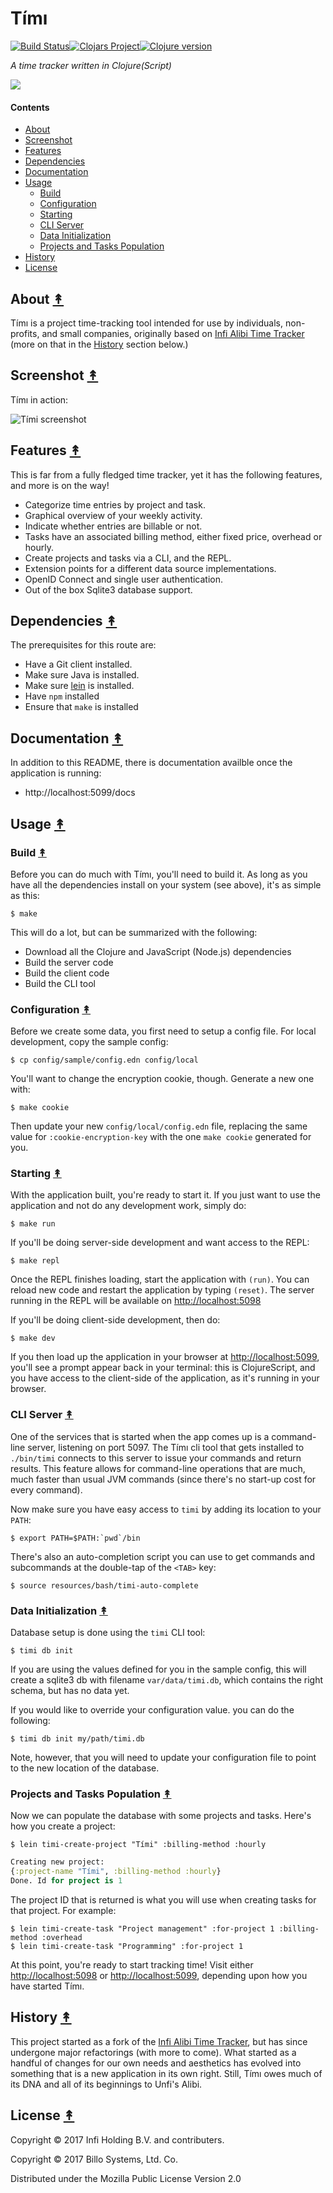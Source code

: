 # Tímı
[![Build Status][travis-badge]][travis][![Clojars Project][clojars-badge]][clojars][![Clojure version][clojure-v]](project.clj)

*A time tracker written in Clojure(Script)*

[![][logo]][logo-large]


#### Contents

* [About](#about-)
* [Screenshot](#screenshot-)
* [Features](#features-)
* [Dependencies](#dependencies-)
* [Documentation](#documentation-)
* [Usage](#usage-)
  * [Build](#build-)
  * [Configuration](#configuration-)
  * [Starting](#starting-)
  * [CLI Server](#cli-server-)
  * [Data Initialization](#data-initialization-)
  * [Projects and Tasks Population](#projects-and-tasks-population-)
* [History](#history-)
* [License](#license-)


## About [&#x219F;](#contents)

Tímı is a project time-tracking tool intended for use by individuals,
non-profits, and small companies, originally based on
[Infi Alibi Time Tracker](https://github.com/infi-nl/alibi) (more on
that in the [History](#history-) section below.)


## Screenshot [&#x219F;](#contents)

Tímı in action:

![Tími screenshot](resources/docs/images/screenshot-2.png)


## Features [&#x219F;](#contents)

This is far from a fully fledged time tracker, yet it has the following
features, and more is on the way!

* Categorize time entries by project and task.
* Graphical overview of your weekly activity.
* Indicate whether entries are billable or not.
* Tasks have an associated billing method, either fixed price, overhead or hourly.
* Create projects and tasks via a CLI, and the REPL.
* Extension points for a different data source implementations.
* OpenID Connect and single user authentication.
* Out of the box Sqlite3 database support.


## Dependencies [&#x219F;](#contents)

The prerequisites for this route are:

- Have a Git client installed.
- Make sure Java is installed.
- Make sure [lein](https://leiningen.org/) is installed.
- Have `npm` installed
- Ensure that `make` is installed


## Documentation [&#x219F;](#contents)

In addition to this README, there is documentation availble once the
application is running:

* http://localhost:5099/docs


## Usage [&#x219F;](#contents)


### Build [&#x219F;](#contents)

Before you can do much with Tímı, you'll need to build it. As long as you
have all the dependencies install on your system (see above), it's as simple
as this:

```
$ make
```

This will do a lot, but can be summarized with the following:

* Download all the Clojure and JavaScript (Node.js) dependencies
* Build the server code
* Build the client code
* Build the CLI tool


### Configuration [&#x219F;](#contents)

Before we create some data, you first need to setup a config file. For local
development, copy the sample config:

```
$ cp config/sample/config.edn config/local
```

You'll want to change the encryption cookie, though. Generate a new one with:

```
$ make cookie
```

Then update your new `config/local/config.edn` file, replacing the same value
for `:cookie-encryption-key` with the one `make cookie` generated for you.


### Starting [&#x219F;](#contents)

With the application built, you're ready to start it. If you just want to
use the application and not do any development work, simply do:

```
$ make run
```

If you'll be doing server-side development and want access to the REPL:

```
$ make repl
```

Once the REPL finishes loading, start the application with `(run)`. You can
reload new code and restart the application by typing `(reset)`. The server
running in the REPL will be available on
[http://localhost:5098](http://localhost:5098)

If you'll be doing client-side development, then do:

```
$ make dev
```

If you then load up the application in your browser at
[http://localhost:5099](http://localhost:5099),
you'll see a prompt appear back in your terminal: this is ClojureScript, and
you have access to the client-side of the application, as it's running in your
browser.


### CLI Server  [&#x219F;](#contents)

One of the services that is started when the app comes up is a command-line
server, listening on port 5097. The Tímı cli tool that gets installed to
`./bin/timi` connects to this server to issue your commands and return results.
This feature allows for command-line operations that are much, much faster
than usual JVM commands (since there's no start-up cost for every command).

Now make sure you have easy access to `timi` by adding its location to
your `PATH`:

```
$ export PATH=$PATH:`pwd`/bin
```

There's also an auto-completion script you can use to get commands and
subcommands at the double-tap of the `<TAB>` key:

```
$ source resources/bash/timi-auto-complete
```


### Data Initialization [&#x219F;](#contents)

Database setup is done using the `timi` CLI tool:

```
$ timi db init
```

If you are using the values defined for you in the sample config, this will
create a sqlite3 db with filename `var/data/timi.db`, which contains
the right schema, but has no data yet.

If you would like to override your configuration value. you can do the
following:

```
$ timi db init my/path/timi.db
```

Note, however, that you will need to update your configuration file to point
to the new location of the database.


### Projects and Tasks Population [&#x219F;](#contents)

Now we can populate the database with some projects and tasks. Here's how you
create a project:

```
$ lein timi-create-project "Tími" :billing-method :hourly
```
```clj
Creating new project:
{:project-name "Tími", :billing-method :hourly}
Done. Id for project is 1
```

The project ID that is returned is what you will use when creating tasks for
that project. For example:

```
$ lein timi-create-task "Project management" :for-project 1 :billing-method :overhead
$ lein timi-create-task "Programming" :for-project 1
```

At this point, you're ready to start tracking time! Visit either
[http://localhost:5098](http://localhost:5098) or
[http://localhost:5099](http://localhost:5099), depending upon how you have
started Tímı.


## History [&#x219F;](#contents)

This project started as a fork of the
[Infi Alibi Time Tracker](https://github.com/infi-nl/alibi), but has since
undergone major refactorings (with more to come). What started as a
handful of changes for our own needs and aesthetics has evolved into something
that is a new application in its own right. Still, Tímı owes much of its DNA
and all of its beginnings to Unfi's Alibi.


## License [&#x219F;](#contents)

Copyright © 2017 Infi Holding B.V. and contributers.

Copyright © 2017 Billo Systems, Ltd. Co.

Distributed under the Mozilla Public License Version 2.0


<!-- Named page links below: /-->

[travis]: https://travis-ci.org/billosys/timi
[travis-badge]: https://travis-ci.org/billosys/timi.png?branch=master
[deps]: http://jarkeeper.com/billosys/timi
[deps-badge]: http://jarkeeper.com/billosys/timi/status.svg
[logo]: resources/public/images/golden-clock-square-250px.png
[logo-large]: resources/public/images/golden-clock-square-2400px.png
[tag-badge]: https://img.shields.io/github/tag/billosys/timi.svg
[tag]: https://github.com/billosys/timi/tags
[clojure-v]: https://img.shields.io/badge/clojure-1.8.0-blue.svg
[clojars]: https://clojars.org/systems.billo/timi
[clojars-badge]: https://img.shields.io/clojars/v/systems.billo/timi.svg
